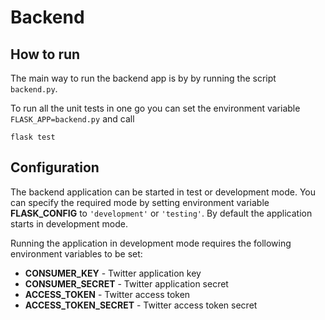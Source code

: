 # Backend
## How to run
The main way to run the backend app is by by running the script `backend.py`.

To run all the unit tests in one go you can set the environment variable `FLASK_APP=backend.py` and call
```shell script
flask test
```
## Configuration
The backend application can be started in test or development mode. You can specify the required mode by setting environment variable **FLASK_CONFIG** to `'development'` or `'testing'`. By default the application starts in development mode.

Running the application in development mode requires the following environment variables to be set:
* **CONSUMER_KEY** - Twitter application key
* **CONSUMER_SECRET** - Twitter application secret
* **ACCESS_TOKEN** - Twitter access token
* **ACCESS_TOKEN_SECRET** - Twitter access token secret
